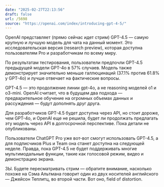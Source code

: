 ```yaml
---
date: "2025-02-27T22:13:56"
draft: false
url: /5698
source: "https://openai.com/index/introducing-gpt-4-5/"
---
```


OpenAI представляет (прямо сейчас идет стрим) GPT-4.5 — самую крупную и лучшую модель для чата на данный момент. Это исследовательская версия (research preview), которая доступна пользователям Pro и разработчикам по всему миру.

По результатам тестирования, пользователи предпочли GPT-4.5 предыдущей модели GPT-4o в 57% случаев. Модель также демонстрирует значительно меньше галлюцинаций (37.1% против 61.8% у GPT-4o) и лучше отвечает на фактические вопросы.

GPT-4.5 — это продолжение линии gpt-4o, а не reasoning моделей o1 и o3-mini. OpenAI считает, что в будущем два подхода — предварительное обучение на огромных объемах данных и рассуждения — будут дополнять друг друга.

Для разработчиков GPT-4.5 будет доступна через API, но стоит дороже, чем GPT-4o, и OpenAI еще не решила, будет ли продолжать предлагать эту модель через API в долгосрочной перспективе. Пока детали не опубликованы.

Пользователи ChatGPT Pro уже вот-вот смогут использовать GPT-4.5, а для подписчиков Plus и Team она станет доступна на следующей неделе. Правда, пока GPT-4.5 не будет поддерживать многие мультимодальные функции, такие как голосовой режим, видео и демонстрацию экрана.

ЗЫ. Будете пересматривать стрим — обратите внимание, насколько похоже на Сэма Альтмана говорит один из двух носителей английского — Джейсон Теплитц, во второй части. Вот оно, field of distortion.